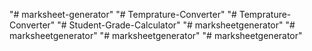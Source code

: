 "# marksheet-generator" 
"# Temprature-Converter" 
"# Temprature-Converter" 
"# Student-Grade-Calculator" 
"# marksheetgenerator" 
"# marksheetgenerator" 
"# marksheetgenerator" 
"# marksheetgenerator" 
